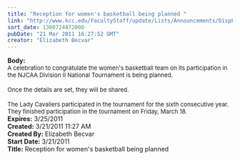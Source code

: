 ```yaml
---
title: "Reception for women's basketball being planned "
link: "http://www.kcc.edu/FacultyStaff/update/Lists/Announcements/DispForm.aspx?ID=172"
sort_date: 1300724872000
pubDate: "21 Mar 2011 16:27:52 GMT"
creator: "Elizabeth Becvar"
---
```


<div><b>Body:</b> <div class=ExternalClass39C5371A05FA424193D97E15E173032F>
<div><font size=2>A celebration to congratulate the women's basketball team on its participation in the NJCAA Division II National Tournament is being planned.</font></div>
<div><br><font size=2>Once the details are set, they will be shared.</font></div>
<div><br><font size=2>The Lady Cavaliers participated in the tournament for the sixth consecutive year. They finished participation in the tournament on Friday, March 18.   <br></font></div></div></div>
<div><b>Expires:</b> 3/25/2011</div>
<div><b>Created:</b> 3/21/2011 11:27 AM</div>
<div><b>Created By:</b> Elizabeth Becvar</div>
<div><b>Start Date:</b> 3/21/2011</div>
<div><b>Title:</b> Reception for women&#39;s basketball being planned </div>
